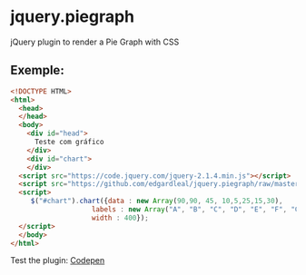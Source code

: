 jquery.piegraph
===============

jQuery plugin to render a Pie Graph with CSS

Exemple:
-------

```html
<!DOCTYPE HTML>
<html>
  <head>   
  </head>
  <body>
    <div id="head">
      Teste com gráfico
    </div>  
    <div id="chart">
    </div>
  <script src="https://code.jquery.com/jquery-2.1.4.min.js"></script>
  <script src="https://github.com/edgardleal/jquery.piegraph/raw/master/jquery.piegraph.js"></script>
  <script>
     $("#chart").chart({data : new Array(90,90, 45, 10,5,25,15,30),
                    labels : new Array("A", "B", "C", "D", "E", "F", "G", "H"),
                    width : 400});  
  </script>
  </body>
</html>
```
    
Test the plugin:
[Codepen](http://codepen.io/edgardleal/pen/kkxYVP "try it")

